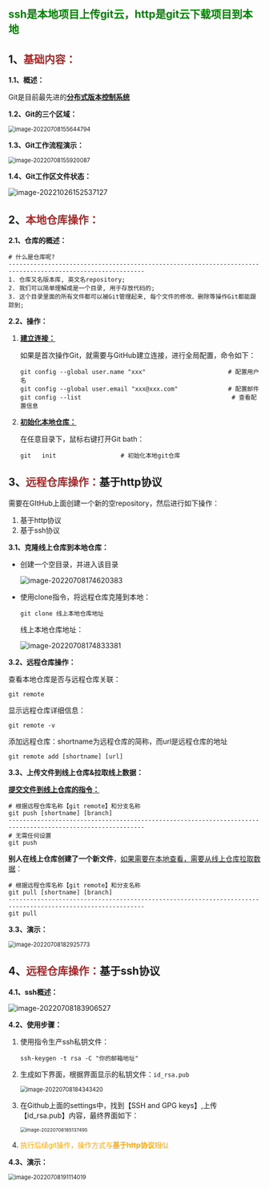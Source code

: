 ## <span style="color:green">ssh是本地项目上传git云，http是git云下载项目到本地</span>

## 1、<span style="color:brown">基础内容：</span>

**1.1、概述：**

Git是目前最先进的<u>**分布式版本控制系统**</u>

**1.2、Git的三个区域：**

<img src="https://raw.githubusercontent.com/root-bine/image/main/Typora-image/Git%E5%88%86%E5%8C%BA.png" alt="image-20220708155644794" style="zoom:80%;" />

**1.3、Git工作流程演示：**

<img src="https://raw.githubusercontent.com/root-bine/image/main/Typora-image/Git%E5%B7%A5%E4%BD%9C%E6%B5%81%E7%A8%8B.png" alt="image-20220708155920087" style="zoom:80%;" />

**1.4、Git工作区文件状态：**

![image-20221026152537127](https://raw.githubusercontent.com/root-bine/image/main/Typora-image/Git%E5%B7%A5%E4%BD%9C%E5%8C%BA%E6%96%87%E4%BB%B6%E7%8A%B6%E6%80%81.png)



## 2、<span style="color:brown">本地仓库操作：</span>

**2.1、仓库的概述：**

```apl
# 什么是仓库呢?
------------------------------------------------------------------------------------------------------------
1. 仓库又名版本库, 英文名repository;
2. 我们可以简单理解成是一个目录, 用于存放代码的;
3. 这个目录里面的所有文件都可以被Git管理起来, 每个文件的修改、删除等操作Git都能跟踪到;
```

**2.2、操作：**

1. <u>**建立连接：**</u>

   如果是首次操作Git，就需要与GitHub建立连接，进行全局配置，命令如下：

   ```apl
   git config --global user.name "xxx"                       # 配置用户名
   git config --global user.email "xxx@xxx.com"              # 配置邮件
   git config --list										  # 查看配置信息
   ```

2. <u>**初始化本地仓库：**</u>

   在任意目录下，鼠标右键打开Git bath：

   <!--执行完初始化仓库命令后, 会在创建好的空仓库中隐藏一个.git文件, 可以通过文件中的查看将其排查-->

   ```apl
   git   init                  # 初始化本地git仓库
   ```



## 3、<span style="color:brown">远程仓库操作：</span>基于http协议

需要在GItHub上面创建一个新的空repository，然后进行如下操作：

1. 基于http协议
2. 基于ssh协议

**3.1、克隆线上仓库到本地仓库：**

- 创建一个空目录，并进入该目录

  ![image-20220708174620383](https://raw.githubusercontent.com/root-bine/image/main/Typora-image/%E6%BC%94%E7%A4%BA1.png)

- 使用clone指令，将远程仓库克隆到本地：

  ```apl
  git clone 线上本地仓库地址
  ```

  线上本地仓库地址：

  ![image-20220708174833381](https://raw.githubusercontent.com/root-bine/image/main/Typora-image/%E7%BA%BF%E4%B8%8A%E6%9C%AC%E5%9C%B0%E4%BB%93%E5%BA%93%E5%9C%B0%E5%9D%80.png)

**3.2、远程仓库操作：**

查看本地仓库是否与远程仓库关联：

```apl
git remote
```

显示远程仓库详细信息：

```apl
git remote -v
```

添加远程仓库：shortname为远程仓库的简称，而url是远程仓库的地址

```apl
git remote add [shortname] [url]
```

**3.3、上传文件到线上仓库&拉取线上数据：**

<!--提交暂存区、提交本地仓库、提交线上仓库、拉取线上仓库-->

**<u>提交文件到线上仓库的指令：</u>**

```apl
# 根据远程仓库名称【git remote】和分支名称
git push [shortname] [branch]
------------------------------------------------------------------------------------------------------------
# 无需任何设置
git push
```

**别人在线上仓库创建了一个新文件**，<u>如果需要在本地查看，需要从线上仓库拉取数据</u>：

```apl
# 根据远程仓库名称【git remote】和分支名称
git pull [shortname] [branch]
------------------------------------------------------------------------------------------------------------
git pull
```

**3.3、演示：**

<img src="https://raw.githubusercontent.com/root-bine/image/main/Typora-image/%E7%BA%BF%E4%B8%8A%E4%BB%93%E5%BA%93%E6%93%8D%E4%BD%9C01.png" alt="image-20220708182925773" style="zoom:80%;" />



## 4、<span style="color:brown">远程仓库操作：</span>基于ssh协议

**4.1、ssh概述：**

![image-20220708183906527](https://raw.githubusercontent.com/root-bine/image/main/Typora-image/ssh%E6%B3%A8%E6%84%8F%E4%BA%8B%E9%A1%B9.png)

**4.2、使用步骤：**

1. 使用指令生产ssh私钥文件：

   ```apl
   ssh-keygen -t rsa -C "你的邮箱地址"
   ```

2. 生成如下界面，根据界面显示的私钥文件：`id_rsa.pub`

   <img src="https://raw.githubusercontent.com/root-bine/image/main/Typora-image/ssh%E7%94%9F%E6%88%90%E7%A7%81%E9%92%A5.png" alt="image-20220708184343420" style="zoom:80%;" />

3. 在Github上面的settings中，找到【SSH  and  GPG keys】,上传【id_rsa.pub】内容，最终界面如下：

   <img src="https://raw.githubusercontent.com/root-bine/image/main/Typora-image/SSH%E5%85%AC%E9%92%A5.png" alt="image-20220708185137495" style="zoom:67%;" />

4. <span style="color:orange">执行后续git操作，操作方式与**基于http协议**相似</span>

**4.3、演示：**

<img src="https://raw.githubusercontent.com/root-bine/image/main/Typora-image/%E7%BA%BF%E4%B8%8A%E4%BB%93%E5%BA%93%E6%93%8D%E4%BD%9C02.png" alt="image-20220708191114019" style="zoom: 80%;" />